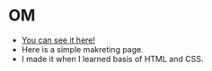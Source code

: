 # OM

- [You can see it here!](https://xenonsport.github.io/OM-marketing-page/)
- Here is a simple makreting page.
- I made it when I learned basis of HTML and CSS.
